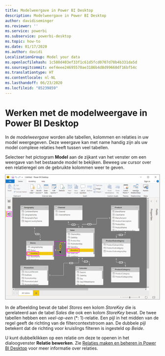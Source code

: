 ```yaml
---
title: Modelweergave in Power BI Desktop
description: Modelweergave in Power BI Desktop
author: davidiseminger
ms.reviewer: ''
ms.service: powerbi
ms.subservice: powerbi-desktop
ms.topic: how-to
ms.date: 01/17/2020
ms.author: davidi
LocalizationGroup: Model your data
ms.openlocfilehash: 1c580d403ef33f1c61d5fcd0707d78b4b331da5d
ms.sourcegitcommit: eef4eee24695570ae3186b4d8d99660df16bf54c
ms.translationtype: HT
ms.contentlocale: nl-NL
ms.lasthandoff: 06/23/2020
ms.locfileid: "85239859"
---
```

# <a name="work-with-model-view-in-power-bi-desktop"></a>Werken met de modelweergave in Power BI Desktop

In de *modelweergave* worden alle tabellen, kolommen en relaties in uw model weergegeven. Deze weergave kan met name handig zijn als uw model complexe relaties heeft tussen veel tabellen.

Selecteer het pictogram **Model** aan de zijkant van het venster om een weergave van het bestaande model te bekijken. Beweeg uw cursor over een relatieregel om de gebruikte kolommen weer te geven.

![Modelweergave, Power BI Desktop](media/desktop-relationship-view/model-view-full-screen.png)

In de afbeelding bevat de tabel *Stores* een kolom *StoreKey* die is gerelateerd aan de tabel *Sales* die ook een kolom *StoreKey* bevat. De twee tabellen hebben een *veel-op-een* (\*: 1)-relatie. Een pijl in het midden van de regel geeft de richting van de filtercontextstroom aan. De dubbele pijl betekent dat de richting voor kruislings filteren is ingesteld op *Beide*.

U kunt dubbelklikken op een relatie om deze te openen in het dialoogvenster **Relatie bewerken**. Zie [Relaties maken en beheren in Power BI Desktop](desktop-create-and-manage-relationships.md) voor meer informatie over relaties.
